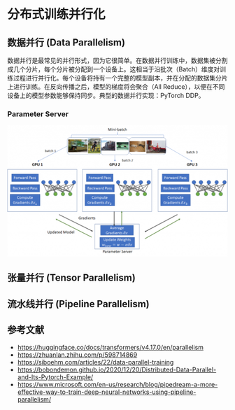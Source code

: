 # 分布式训练并行化


## 数据并行 (Data Parallelism)

数据并行是最常见的并行形式，因为它很简单。在数据并行训练中，数据集被分割成几个分片，每个分片被分配到一个设备上。这相当于沿批次（Batch）维度对训练过程进行并行化。每个设备将持有一个完整的模型副本，并在分配的数据集分片上进行训练。在反向传播之后，模型的梯度将会聚合（All Reduce），以便在不同设备上的模型参数能够保持同步。典型的数据并行实现：PyTorch DDP。

### Parameter Server


![](./assets/dp_ps_server_01.png)

### 




## 张量并行 (Tensor Parallelism)

## 流水线并行 (Pipeline Parallelism)

## 



## 参考文献
- https://huggingface.co/docs/transformers/v4.17.0/en/parallelism
- https://zhuanlan.zhihu.com/p/598714869
- https://siboehm.com/articles/22/data-parallel-training
- https://bobondemon.github.io/2020/12/20/Distributed-Data-Parallel-and-Its-Pytorch-Example/
- https://www.microsoft.com/en-us/research/blog/pipedream-a-more-effective-way-to-train-deep-neural-networks-using-pipeline-parallelism/